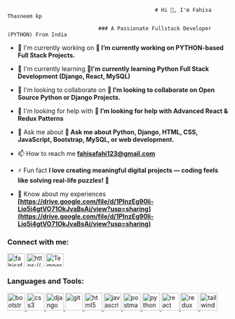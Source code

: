                                                    # Hi 👋, I'm Fahisa Thasneem kp

                                 ### A Passionate Fullstack Developer (PYTHON) From India

- 🔭 I'm currently working on **🔭 I’m currently working on PYTHON-based Full Stack Projects.**

- 🌱 I'm currently learning **🌱I'm currently learning Python Full Stack Development (Django, React, MySQL)**

- 👯 I'm looking to collaborate on **👯 I’m looking to collaborate on Open Source Python or Django Projects.**

- 🤝 I'm looking for help with **🤝 I’m looking for help with Advanced React & Redux Patterns**

- 💬 Ask me about **💬 Ask me about Python, Django, HTML, CSS, JavaScript, Bootstrap, MySQL, or web development.**

- 📫 How to reach me **fahisafahi123@gmail.com**

- ⚡ Fun fact **I love creating meaningful digital projects — coding feels like solving real-life puzzles! 🧩**

- 📄 Know about my experiences **[https://drive.google.com/file/d/1PInzEg90li-Lio5i4gtVO71OkJvaBsAi/view?usp=sharing](https://drive.google.com/file/d/1PInzEg90li-Lio5i4gtVO71OkJvaBsAi/view?usp=sharing)**

<h3 align="left">Connect with me:</h3>
<p align="left">
<a href="https://github.com/fahisafebi" target="blank"><img align="center" src="https://raw.githubusercontent.com/rahuldkjain/github-profile-readme-generator/master/src/images/icons/Social/github.svg" alt="fahisafebi" height="30" width="40" /></a>
<a href="https://linkedin.com/in/https://www.linkedin.com/in/fahisa-thasneem-dev/" target="blank"><img align="center" src="https://raw.githubusercontent.com/rahuldkjain/github-profile-readme-generator/master/src/images/icons/Social/linked-in-alt.svg" alt="https://www.linkedin.com/in/fahisa-thasneem-dev/" height="30" width="40" /></a>
<a href="https://youtube.com/Temporary_Febz._" target="blank"><img align="center" src="https://raw.githubusercontent.com/rahuldkjain/github-profile-readme-generator/master/src/images/icons/Social/youtube.svg" alt="Temporary_Febz._" height="30" width="40" /></a>
</p>

<h3 align="left">Languages and Tools:</h3>
<p align="left"> <a href="https://developer.mozilla.org/en-US/docs/Web/bootstrap" target="_blank" rel="noreferrer"> <img src="https://skillicons.dev/icons?i=bootstrap" alt="bootstrap" width="40" height="40"/> </a> <a href="https://developer.mozilla.org/en-US/docs/Web/css3" target="_blank" rel="noreferrer"> <img src="https://skillicons.dev/icons?i=css" alt="css3" width="40" height="40"/> </a> <a href="https://developer.mozilla.org/en-US/docs/Web/django" target="_blank" rel="noreferrer"> <img src="https://skillicons.dev/icons?i=django" alt="django" width="40" height="40"/> </a> <a href="https://developer.mozilla.org/en-US/docs/Web/git" target="_blank" rel="noreferrer"> <img src="https://skillicons.dev/icons?i=git" alt="git" width="40" height="40"/> </a> <a href="https://developer.mozilla.org/en-US/docs/Web/html5" target="_blank" rel="noreferrer"> <img src="https://skillicons.dev/icons?i=html" alt="html5" width="40" height="40"/> </a> <a href="https://developer.mozilla.org/en-US/docs/Web/javascript" target="_blank" rel="noreferrer"> <img src="https://skillicons.dev/icons?i=js" alt="javascript" width="40" height="40"/> </a> <a href="https://developer.mozilla.org/en-US/docs/Web/postman" target="_blank" rel="noreferrer"> <img src="https://skillicons.dev/icons?i=postman" alt="postman" width="40" height="40"/> </a> <a href="https://developer.mozilla.org/en-US/docs/Web/python" target="_blank" rel="noreferrer"> <img src="https://skillicons.dev/icons?i=py" alt="python" width="40" height="40"/> </a> <a href="https://developer.mozilla.org/en-US/docs/Web/react" target="_blank" rel="noreferrer"> <img src="https://skillicons.dev/icons?i=react" alt="react" width="40" height="40"/> </a> <a href="https://developer.mozilla.org/en-US/docs/Web/redux" target="_blank" rel="noreferrer"> <img src="https://skillicons.dev/icons?i=redux" alt="redux" width="40" height="40"/> </a> <a href="https://developer.mozilla.org/en-US/docs/Web/tailwind" target="_blank" rel="noreferrer"> <img src="https://skillicons.dev/icons?i=tailwind" alt="tailwind" width="40" height="40"/> </a></p>

